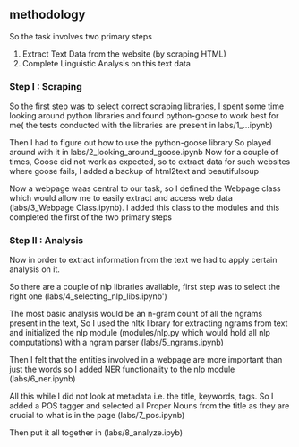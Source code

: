 ## methodology

So the task involves two primary steps
1. Extract Text Data from the website (by scraping HTML)
2. Complete Linguistic Analysis on this text data



### Step I : Scraping

So the first step was to select correct scraping libraries, I spent some time looking around python libraries and found 
python-goose to work best for me( the tests conducted with the libraries are present in labs/1_...ipynb)

Then I had to figure out how to use the python-goose library So played around with it in labs/2_looking_around_goose.ipynb
Now for a couple of times, Goose did not work as expected, so to extract data for such websites where goose fails, I added
a backup of html2text and beautifulsoup

Now a webpage waas central to our task, so I defined the Webpage class which would allow me to easily extract and access web data
(labs/3_Webpage Class.ipynb). I added this class to the modules and this completed the first of the two primary steps


### Step II : Analysis

Now in order to extract information from the text we had to apply certain analysis on it. 

So there are a couple of nlp libraries available, first step was to select the right one (labs/4_selecting_nlp_libs.ipynb')

The most basic analysis would be an n-gram count of all the ngrams present in the text, So I used the nltk library for extracting ngrams from text and 
initialized the nlp module (modules/nlp.py which would hold all nlp computations) with a ngram parser (labs/5_ngrams.ipynb)

Then I felt that the entities involved in a webpage are more important than just the words so I added NER functionality to the nlp module (labs/6_ner.ipynb)

All this while I did not look at metadata i.e. the title, keywords, tags. So I added a POS tagger and selected all Proper Nouns from the title as they are crucial
to what is in the page (labs/7_pos.ipynb)

Then put it all together in (labs/8_analyze.ipyb)
